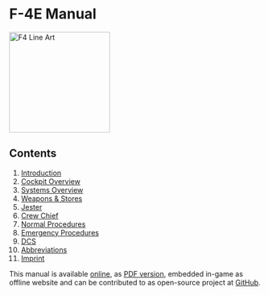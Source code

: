 # F-4E Manual

<!-- markdownlint-disable MD033 -->
<img alt="F4 Line Art" width="200" src="/img/f4line.svg">
<!-- markdownlint-enable MD033 -->

## Contents

1. [Introduction](intro/introduction.md)
2. [Cockpit Overview](cockpit/overview.md)
3. [Systems Overview](systems/overview.md)
4. [Weapons & Stores](stores/overview.md)
5. [Jester](jester/overview.md)
6. [Crew Chief](crew_chief/overview.md)
7. [Normal Procedures](procedures/overview.md)
8. [Emergency Procedures](emergency_procedures/overwiew.md)
9. [DCS](dcs/overview.md)
10. [Abbreviations](abbreviations.md)
11. [Imprint](imprint.md)
<!-- markdown-link-check-disable -->
This manual is available [online](https://f4.manuals.heatblur.se/),
as [PDF version](https://github.com/Heatblur-Simulations/f-4e-manual/releases),
embedded in-game as offline website and can be contributed to as
open-source project at [GitHub](https://github.com/Heatblur-Simulations/f-4e-manual).
<!-- markdown-link-check-enable -->